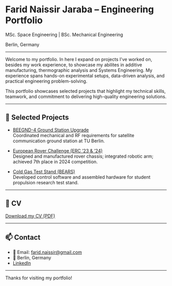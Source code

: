 # Farid Naissir Jaraba – Engineering Portfolio

MSc. Space Engineering | BSc. Mechanical Engineering

Berlin, Germany

---

Welcome to my portfolio. In here I expand on projects I've worked on, besides my work experience, to showcase my abilites in additive manufacturing, thermographic analysis and Systems Engineering. My experience spans hands-on experimental setups, data-driven analysis, and practical engineering problem-solving.

This portfolio showcases selected projects that highlight my technical skills, teamwork, and commitment to delivering high-quality engineering solutions.

---

## 📌 Selected Projects

- [BEEGND-4 Ground Station Upgrade](projects/BEEGND4.md)  
  Coordinated mechanical and RF requirements for satellite communication ground station at TU Berlin.

- [European Rover Challenge (ERC ’23 & ’24)](projects/ERC)  
  Designed and manufactured rover chassis; integrated robotic arm; achieved 7th place in 2024 competition.

- [Cold Gas Test Stand (BEARS)](projects/teststand.md)  
  Developed control software and assembled hardware for student propulsion research test stand.

---

## 💼 CV

[Download my CV (PDF)](https://github.com/faridnj8/faridnj_portfolio/raw/main/CV_Farid%20Naissir.pdf)

---

## 📫 Contact

- 📧 Email: farid.naissir@gmail.com
- 📍 Berlin, Germany
- [LinkedIn](www.linkedin.com/in/faridnj)


---

Thanks for visiting my portfolio!
